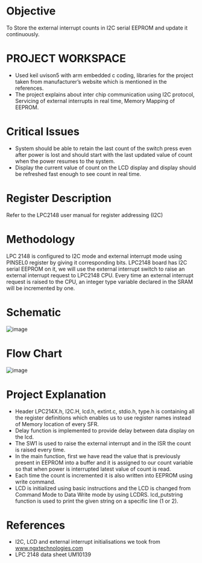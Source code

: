 # Objective

To Store the external interrupt counts in I2C serial EEPROM and update it continuously.

# PROJECT WORKSPACE
* Used keil uvison5 with arm embedded c coding, libraries for the project taken from manufacturer’s website which is mentioned in the references.
* The project explains about inter chip communication using I2C protocol, Servicing of external interrupts in real time, Memory Mapping of EEPROM.

# Critical Issues
* System should be able to retain the last count of the switch press even after power is lost and should start with the last updated value of count when the power resumes to the system.
* Display the current value of count on the LCD display and display should be refreshed fast enough to see count in real time.

# Register Description

Refer to the LPC2148 user manual for register addressing (I2C)

# Methodology

LPC 2148 is configured to I2C mode and external interrupt mode using PINSEL0 register by giving it corresponding bits. LPC2148 board has I2C serial EEPROM on it, we will use the external interrupt switch to raise an external interrupt request to LPC2148 CPU. Every time an external interrupt request is raised to the CPU, an integer type variable declared in the SRAM will be incremented by one.

# Schematic

![image](https://user-images.githubusercontent.com/25156625/27049476-1cd60d5e-4fcd-11e7-81f4-14ab5aec6925.png)


# Flow Chart

![image](https://user-images.githubusercontent.com/25156625/27049510-353bde78-4fcd-11e7-88b5-ce5b7211b44d.png)

# Project Explanation

* Header LPC214X.h, I2C.H, lcd.h, extint.c, stdio.h, type.h is containing all the register definitions which enables us to use register names instead of Memory location of every SFR.
* Delay function is implemented to provide delay between data display on the lcd.
* The SW1 is used to raise the external interrupt and in the ISR the count is raised every time.
* In the main function, first we have read the value that is previously present in EEPROM into a buffer and it is assigned to our count variable so that when power is interrupted latest value of count is read.
* Each time the count is incremented it is also written into EEPROM using write command.
* LCD is initialized using basic instructions and the LCD is changed from Command Mode to Data Write mode by using LCDRS. lcd_putstring function is used to print the given string on a specific line (1 or 2).

# References

* I2C, LCD and external interrupt initialisations we took from www.ngxtechnologies.com
* LPC 2148 data sheet UM10139

